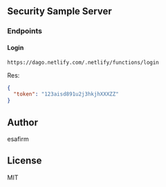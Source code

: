 ## Security Sample Server

### Endpoints

#### Login 

```
https://dago.netlify.com/.netlify/functions/login
```

Res:

```json
{
  "token": "123aisd891u2j3hkjhXXXZZ"
}
```

## Author

esafirm

## License 

MIT